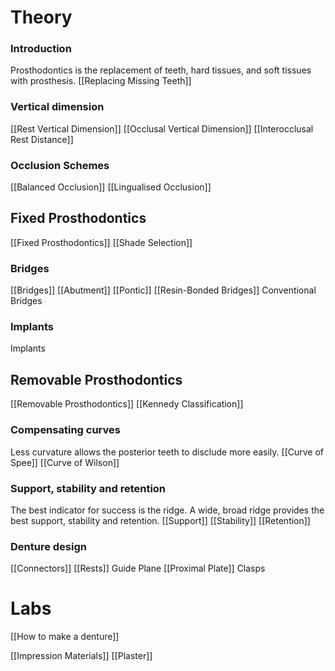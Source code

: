 # Theory

### Introduction
Prosthodontics is the replacement of teeth, hard tissues, and soft tissues with prosthesis.
[[Replacing Missing Teeth]]

### Vertical dimension 
[[Rest Vertical Dimension]]
[[Occlusal Vertical Dimension]]
[[Interocclusal Rest Distance]]

### Occlusion Schemes
[[Balanced Occlusion]]
[[Lingualised Occlusion]]

## Fixed Prosthodontics
[[Fixed Prosthodontics]]
[[Shade Selection]]

### Bridges
[[Bridges]]
[[Abutment]]
[[Pontic]]
[[Resin-Bonded Bridges]]
Conventional Bridges

### Implants
Implants

## Removable Prosthodontics
[[Removable Prosthodontics]]
[[Kennedy Classification]]

### Compensating curves
Less curvature allows the posterior teeth to disclude more easily.
[[Curve of Spee]]
[[Curve of Wilson]]

### Support, stability and retention
The best indicator for success is the ridge. A wide, broad ridge provides the best support, stability and retention.
[[Support]]
[[Stability]]
[[Retention]]

### Denture design
[[Connectors]]
[[Rests]]
Guide Plane
[[Proximal Plate]]
Clasps

# Labs

[[How to make a denture]]

[[Impression Materials]]
[[Plaster]]
